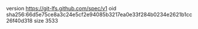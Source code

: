 version https://git-lfs.github.com/spec/v1
oid sha256:66d5e75ce8a3c24e5cf2e94085b3217ea0e33f284b0234e2621b1cc26f40d318
size 3533
